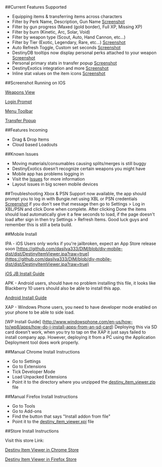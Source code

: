 

##Current Features Supported

-    Equipping items & transferring items across characters
-    Filter by Perk Name, Description, Gun Name [Screenshot](http://i.imgur.com/qGNNduy.png)
-    Filter by gun progress (Maxed (gold border), Full XP, Missing XP)
-    Filter by burn (Kinetic, Arc, Solar, Void)
-    Filter by weapon type (Scout, Auto, Hand Cannon, etc...)
-    Filter by Tier (Exotic, Legendary, Rare, etc...) [Screenshot](http://i.imgur.com/BZkdB12.png)
-    Auto Refresh Toggle, Custom set seconds [Screenshot](http://i.imgur.com/Tk6pwcr.png)
-    DestinyDB tooltips now display personal perks attached to your weapon [Screenshot](http://i.imgur.com/UH8AvGq.png)
-    Personal primary stats in transfer popup [Screenshot](http://i.imgur.com/hjLrO9i.png)
-    DestinyExotics integration and more [Screenshot](http://i.imgur.com/jl3j1ZM.png)
-    Inline stat values on the item icons [Screenshot](http://i.imgur.com/gMpnHIh.png)
    
##Screenshot Running on IOS

[Weapons View](http://i.imgur.com/Sbe7qt2.png)

[Login Prompt](http://i.imgur.com/xzrpKxV.png)

[Menu Toolbar](http://i.imgur.com/T9xI80E.png)

[Transfer Popup](http://i.imgur.com/odUJb7s.png)


##Features Incoming
-    Drag & Drop Items
-    Cloud based Loadouts

##Known Issues

-    Moving materials/consumables causing splits/merges is still buggy
-    DestinyExotics doesn't recognize certain weapons you might have
-    Mobile app has problems logging in
-    Visit the [Issues](https://github.com/dasilva333/DIM/issues) for more information
-    Layout issues in big screen mobile devices  

##Troubleshooting 
Xbox & PSN Support now available, the app should prompt you to log in with Bungie.net using XBL or PSN credentials [Screenshot](http://i.imgur.com/xzrpKxV.png) if you don't see that message then go to Settings > Log in XBL/PSN and click Done when complete. After clicking Done the items should load automatically give it a few seconds to load, if the page doesn't load after sign in then try Settings > Refresh Items. Good luck guys and remember this is still a beta build.

##Mobile Install

IPA - iOS Users only works if you're jailbroken, expect an App Store release soon
[https://github.com/dasilva333/DIM/blob/div-mobile-dist/dist/DestinyItemViewer.ipa?raw=true](https://github.com/dasilva333/DIM/blob/div-mobile-dist/dist/DestinyItemViewer.ipa?raw=true)

[iOS JB Install Guide](https://forum.appaddict.org/index.php?/topic/2163-how-to-install-ipas-using-ifunbox/)

APK - Android users, should have no problem installing this file, it looks like Blackberry 10 users should also be able to install this app.

[Android Install Guide](http://www.greenbot.com/article/2452614/how-to-sideload-an-app-onto-your-android-phone-or-tablet.html)

XAP - Windows Phone users, you need to have developer mode enabled on your phone to be able to side load.

[WP Install Guide] (http://www.windowsphone.com/en-us/how-to/wp8/apps/how-do-i-install-apps-from-an-sd-card)
Deploying this via SD card doesn't work, when you try to tap on the XAP it just says failed to install company app. However, deploying it from a PC using the Application Deployment tool does work properly.

##Manual Chrome Install Instructions

-    Go to Settings
-    Go to Extensions
-    Tick Developer Mode
-    Load Unpacked Extensions
-    Point it to the directory where you unzipped the [destiny_item_viewer.zip](https://github.com/dasilva333/DIM/blob/master/destiny_item_viewer.zip?raw=true) file

##Manual Firefox Install Instructions

-    Go to Tools
-    Go to Add-ons
-    Find the button that says "Install addon from file"
-    Point it to the [destiny_item_viewer.xpi](https://github.com/dasilva333/DIM/blob/master/destiny_item_viewer.xpi?raw=true) file

##Store Install Instructions

Visit this store Link:

[Destiny Item Viewer in Chrome Store](https://chrome.google.com/webstore/detail/destiny-item-viewer/gdjndlpockopgjbonnfdmkcmkcikjhge)

[Destiny Item Viewer in Firefox Store](https://addons.mozilla.org/En-us/firefox/addon/destiny-item-viewer/)

